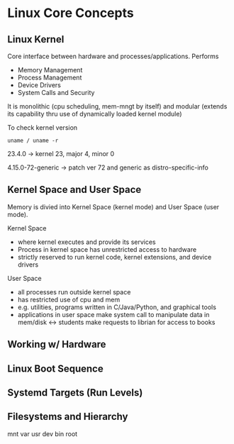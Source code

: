 # Linux Core Concepts

## Linux Kernel
Core interface between hardware and processes/applications. Performs
- Memory Management
- Process Management
- Device Drivers
- System Calls and Security

It is monolithic (cpu scheduling, mem-mngt by itself) and modular (extends its capability thru use of dynamically loaded kernel module)

To check kernel version
```
uname / uname -r
```
23.4.0 -> kernel 23, major 4, minor 0

4.15.0-72-generic -> patch ver 72 and generic as distro-specific-info

## Kernel Space and User Space
Memory is divied into Kernel Space (kernel mode) and User Space (user mode).

Kernel Space 
- where kernel executes and provide its services
- Process in kernel space has unrestricted access to hardware
- strictly reserved to run kernel code, kernel extensions, and device drivers

User Space 
- all processes run outside kernel space
- has restricted use of cpu and mem
- e.g. utilities, programs written in C/Java/Python, and graphical tools
- applications in user space make system call to manipulate data in mem/disk <-> students make requests to librian for access to books

## Working w/ Hardware
<here>

## Linux Boot Sequence
## Systemd Targets (Run Levels)
## Filesystems and Hierarchy
mnt
var
usr
dev
bin
root